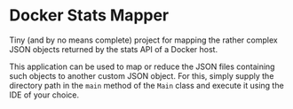 # Docker Stats Mapper

Tiny (and by no means complete) project for mapping the rather complex JSON objects returned by the stats API of a Docker host.

This application can be used to map or reduce the JSON files containing such objects to another custom JSON object. For this, simply supply the directory path in the `main` method of the `Main` class and execute it using the IDE of your choice.
